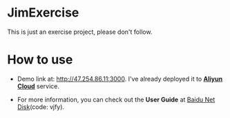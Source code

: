 # JimExercise
This is just an exercise project, please don't follow.

# How to use
* Demo link at: <http://47.254.86.11:3000>. I've already deployed it to **[Aliyun Cloud](https://www.aliyun.com)** service.

* For more information, you can check out the **User Guide** at [Baidu Net Disk](https://pan.baidu.com/s/1fzmvW8lshkqIuxZunOkVfQ)(code: vjfy).
